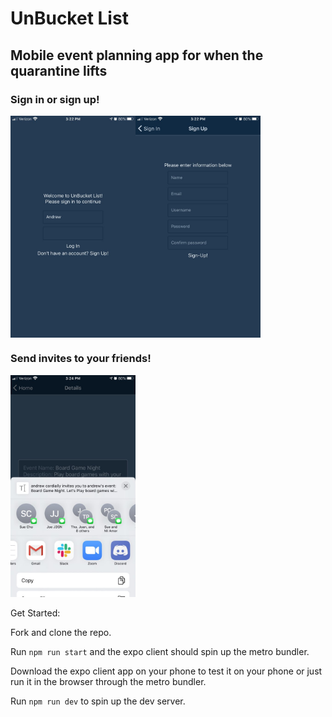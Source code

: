 # UnBucket List

## Mobile event planning app for when the quarantine lifts

### Sign in or sign up!

<div style="display:flex">
<img src="assets/signin.jpg" width="200">
<img src="assets/signup.jpg" width="200">
</div>

### Send invites to your friends!

<img src="assets/eventshare.jpg" width="200">

Get Started:

Fork and clone the repo.

Run `npm run start` and the expo client should spin up the metro bundler.

Download the expo client app on your phone to test it on your phone or just run it in the browser through the metro bundler.

Run `npm run dev` to spin up the dev server.
